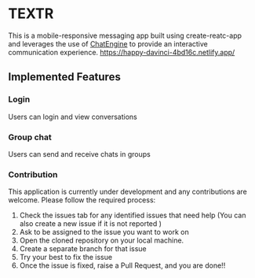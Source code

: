 # TEXTR

This is a mobile-responsive messaging app built using create-reatc-app and leverages the use of [ChatEngine](https://chatengine.io/) to provide an interactive communication experience. https://happy-davinci-4bd16c.netlify.app/

## Implemented Features


### Login

Users can login and view conversations

### Group chat
Users can send and receive chats in groups




### Contribution

This application is currently under development and any contributions are welcome. Please follow the required process:

1. Check the issues tab for any identified issues that need help (You can also create a new issue if it is not reported )
2. Ask to be assigned to the issue you want to work on
3. Open the cloned repository on your local machine.
4. Create a separate branch for that issue
5. Try your best to fix the issue
6. Once the issue is fixed, raise a Pull Request, and you are done!!

